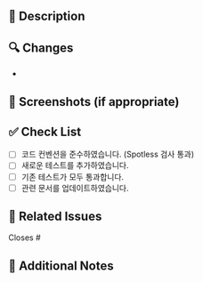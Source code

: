 ## 📝 Description
<!-- 변경 사항에 대한 설명을 작성해주세요 -->

## 🔍 Changes
<!-- 주요 변경 사항을 bullet point로 작성해주세요 -->
- 

## 📸 Screenshots (if appropriate)
<!-- UI 변경사항이 있다면 스크린샷을 첨부해주세요 -->

## ✅ Check List
- [ ] 코드 컨벤션을 준수하였습니다. (Spotless 검사 통과)
- [ ] 새로운 테스트를 추가하였습니다.
- [ ] 기존 테스트가 모두 통과합니다.
- [ ] 관련 문서를 업데이트하였습니다.

## 🤝 Related Issues
<!-- 관련된 이슈 번호를 작성해주세요 (e.g. #123) -->
Closes #

## 📌 Additional Notes
<!-- 추가로 공유할 내용이 있다면 작성해주세요 --> 